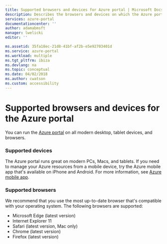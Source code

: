 ```yaml
---
title: Supported browsers and devices for Azure portal | Microsoft Docs
description: Describes the browsers and devices on which the Azure portal will work.
services: azure-portal
documentationcenter: ''
author: adamabmsft
manager: lwelicki
editor: ''

ms.assetid: 35fa18ec-21d8-41bf-af2b-e5e92703401d
ms.service: azure-portal
ms.workload: multiple
ms.tgt_pltfrm: ibiza
ms.devlang: na
ms.topic: conceptual
ms.date: 04/02/2018
ms.author: cwatson
ms.custom: accessibility
---
```

# Supported browsers and devices for the Azure portal
You can run the [Azure portal](https://portal.azure.com) on all modern desktop, tablet devices, and browsers.

### Supported devices
The Azure portal runs great on modern PCs, Macs, and tablets. If you need to manage your Azure resources from a mobile device, try the Azure mobile app that's available on iPhone and Android. For more information, see [Azure mobile app](https://azure.microsoft.com/features/azure-portal/mobile-app/).

### Supported browsers
We recommend that you use the most up-to-date browser that's compatible with your operating system. The following browsers are supported:

* Microsoft Edge (latest version)
* Internet Explorer 11
* Safari (latest version, Mac only)
* Chrome (latest version)
* Firefox (latest version)

